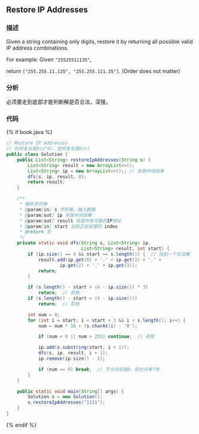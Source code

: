 ## Restore IP Addresses


### 描述

Given a string containing only digits, restore it by returning all possible valid IP address combinations.

For example:
Given `"25525511135"`,

return `["255.255.11.135", "255.255.111.35"]`. (Order does not matter)


### 分析

必须要走到底部才能判断解是否合法，深搜。


### 代码

{% if book.java %}
```java
// Restore IP Addresses
// 时间复杂度O(n^4)，空间复杂度O(n)
public class Solution {
    public List<String> restoreIpAddresses(String s) {
        List<String> result = new ArrayList<>();
        List<String> ip = new ArrayList<>();; // 存放中间结果
        dfs(s, ip, result, 0);
        return result;
    }

    /**
     * 解析字符串
     * @param[in] s 字符串，输入数据
     * @param[out] ip 存放中间结果
     * @param[out] result 存放所有可能的IP地址
     * @param[in] start 当前正在处理的 index
     * @return 无
     */
    private static void dfs(String s, List<String> ip,
                            List<String> result, int start) {
        if (ip.size() == 4 && start == s.length()) {  // 找到一个合法解
            result.add(ip.get(0) + '.' + ip.get(1) + '.' +
                    ip.get(2) + '.' + ip.get(3));
            return;
        }

        if (s.length() - start > (4 - ip.size()) * 3)
            return;  // 剪枝
        if (s.length() - start < (4 - ip.size()))
            return;  // 剪枝

        int num = 0;
        for (int i = start; i < start + 3 && i < s.length(); i++) {
            num = num * 10 + (s.charAt(i) - '0');

            if (num < 0 || num > 255) continue;  // 剪枝

            ip.add(s.substring(start, i + 1));
            dfs(s, ip, result, i + 1);
            ip.remove(ip.size() - 1);

            if (num == 0) break;  // 不允许前缀0，但允许单个0
        }
    }

    public static void main(String[] args) {
        Solution s = new Solution();
        s.restoreIpAddresses("1111");
    }
}
```
{% endif %}

